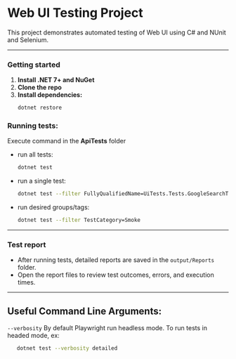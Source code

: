 ﻿# Web UI Testing Project

This project demonstrates automated testing of Web UI using C# and NUnit and Selenium.

---

### Getting started
1. **Install .NET 7+ and NuGet**
2. **Clone the repo**
3. **Install dependencies:**
   ```bash
   dotnet restore
   ```

### Running tests:
Execute command in the **ApiTests** folder

* run all tests:
   ```bash
   dotnet test
   ```

* run a single test:
   ```bash
   dotnet test --filter FullyQualifiedName=UiTests.Tests.GoogleSearchTests.GoogleSearchForPrometheusGroup

   ```

* run desired groups/tags:
   ```bash
   dotnet test --filter TestCategory=Smoke
   ```
---

### Test report
   - After running tests, detailed reports are saved in the `output/Reports` folder.
   - Open the report files to review test outcomes, errors, and execution times.


---

## **Useful Command Line Arguments:**

`--verbosity`  By default Playwright run headless mode. To run tests in headed mode, ex:
```bash
   dotnet test --verbosity detailed
```
